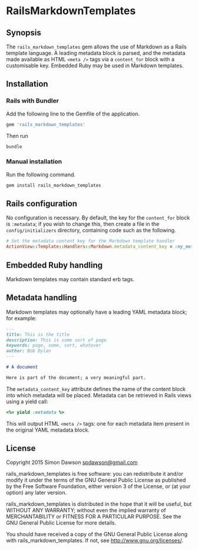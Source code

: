 # RailsMarkdownTemplates

## Synopsis

The `rails_markdown_templates` gem allows the use of Markdown as a Rails
template language. A leading metadata block is parsed, and the metadata
made available as HTML `<meta />` tags via a `content_for` block with a
customisable key. Embedded Ruby may be used in Markdown templates.

## Installation

### Rails with Bundler

Add the following line to the Gemfile of the application.
```ruby
gem 'rails_markdown_templates'
```
Then run
```sh
bundle
```

### Manual installation

Run the following command.
```sh
gem install rails_markdown_templates
```

## Rails configuration

No configuration is necessary. By default, the key for the `content_for`
block is `:metadata`; if you wish to change this, then create a file in the
`config/initializers` directory, containing code such as the following.

```ruby
# Set the metadata content key for the Markdown template handler
ActionView::Template::Handlers::Markdown.metadata_content_key = :my_metadata
```

## Embedded Ruby handling

Markdown templates may contain standard erb tags.

## Metadata handling

Markdown templates may optionally have a leading YAML metadata block; for
example:

```md
---
title: This is the title
description: This is some sort of page
keywords: page, some, sort, whatever
author: Bob Dylan
---

# A document

Here is part of the document; a very meaningful part.
```

The `metadata_content_key` attribute defines the name of the content block
into which metadata will be placed. Metadata can be retrieved in Rails views
using a yield call:
```ruby
<%= yield :metadata %>
```

This will output HTML `<meta />` tags: one for each metadata item present in
the original YAML metadata block.

## License

Copyright 2015 Simon Dawson <spdawson@gmail.com>

rails_markdown_templates is free software: you can redistribute it and/or
modify it under the terms of the GNU General Public License as published by
the Free Software Foundation, either version 3 of the License, or
(at your option) any later version.

rails_markdown_templates is distributed in the hope that it will be useful,
but WITHOUT ANY WARRANTY; without even the implied warranty of
MERCHANTABILITY or FITNESS FOR A PARTICULAR PURPOSE. See the
GNU General Public License for more details.

You should have received a copy of the GNU General Public License
along with rails_markdown_templates. If not, see
<http://www.gnu.org/licenses/>.
